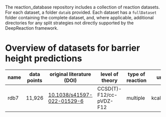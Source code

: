 
The reaction_database repository includes a collection of reaction datasets. For each dataset, a folder `data`is provided.
Each dataset has a `fullDataset` folder containing the complete dataset, and, where applicable, additional directories for any split strategies not directly supported by the DeepReaction framework.

# Overview of datasets for barrier height predictions
| name | data points | original literature (DOI) | level of theory | type of reaction | unit | coordinates (r/TS/p) | reverse reactions | data storage |
|------|------------|--------------------------|-----------------|------------------|------|-------------------|----------------|-------------|
|rdb7 | 11,926 | [10.1038/s41597-022-01529-6](https://www.nature.com/articles/s41597-022-01529-6) | CCSD(T)-F12/cc-pVDZ-F12 | multiple | kcal/mol | (y/y/y) | yes | |
